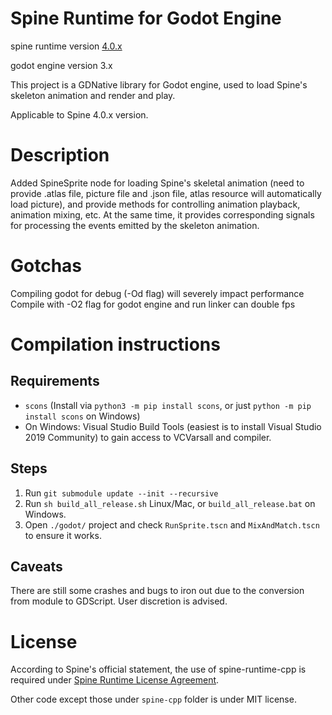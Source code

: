 # Spine Runtime for Godot Engine

spine runtime version [4.0.x](https://github.com/EsotericSoftware/spine-runtimes/commit/555c124a4440526ac2b89232e12037563c0e0100)

godot engine version 3.x

This project is a GDNative library for Godot engine, used to load Spine's skeleton animation and render and play.

Applicable to Spine 4.0.x version.

# Description
Added SpineSprite node for loading Spine's skeletal animation (need to provide .atlas file, picture file and .json file, atlas resource will automatically load picture), and provide methods for controlling animation playback, animation mixing, etc. At the same time, it provides corresponding signals for processing the events emitted by the skeleton animation.

# Gotchas
Compiling godot for debug (-Od flag) will severely impact performance
Compile with -O2 flag for godot engine and run linker can double fps

# Compilation instructions

## Requirements

- `scons` (Install via `python3 -m pip install scons`, or just `python -m pip install scons` on Windows)
- On Windows: Visual Studio Build Tools (easiest is to install Visual Studio 2019 Community) to gain access to VCVarsall and compiler.

## Steps

1. Run `git submodule update --init --recursive`
2. Run `sh build_all_release.sh` Linux/Mac, or `build_all_release.bat` on Windows.
3. Open `./godot/` project and check `RunSprite.tscn` and `MixAndMatch.tscn` to ensure it works.

## Caveats

There are still some crashes and bugs to iron out due to the conversion from module to GDScript. User discretion is advised.

# License
According to Spine's official statement, the use of spine-runtime-cpp is required under [Spine Runtime License Agreement](http://zh.esotericsoftware.com/spine-runtimes-license).

Other code except those under `spine-cpp` folder is under MIT license.
